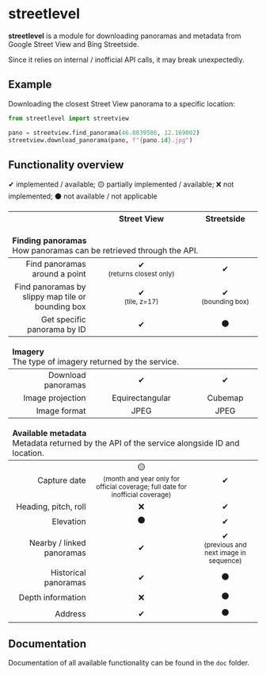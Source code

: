 # streetlevel
**streetlevel** is a module for downloading panoramas and metadata from Google Street View and Bing Streetside.

Since it relies on internal / inofficial API calls, it may break unexpectedly.

## Example
Downloading the closest Street View panorama to a specific location:

```python
from streetlevel import streetview

pano = streetview.find_panorama(46.8839586, 12.169002)
streetview.download_panorama(pano, f"{pano.id}.jpg")
```

## Functionality overview
✔ implemented / available; 🟡 partially implemented / available; ❌ not implemented; ⚫ not available / not applicable

<table>
  <thead>
    <th></th>
    <th align="center">Street View</th>
    <th align="center">Streetside</th>
  </thead>
  <thead>
    <td colspan="3" style="padding-top:20px"><b>Finding panoramas</b><br>
      How panoramas can be retrieved through the API.
    </td>
  </thead>
  <tr>
    <td align="right">Find panoramas around a point</td>
    <td align="center">✔<br>
      <small>(returns closest only)</small>
    </td>
    <td align="center">✔</td>
  </tr>
  <tr>
    <td align="right">Find panoramas by slippy map tile or bounding box</td>
    <td align="center">✔<br>
      <small>(tile, z=17)</small>
    </td>
    <td align="center">✔<br>
      <small>(bounding box)</small>
    </td>
  </tr>
  <tr>
    <td align="right">Get specific panorama by ID</td>
    <td align="center">✔</td>
    <td align="center">⚫</td>
  </tr>
  <thead>
    <td colspan="3" style="padding-top:20px"><b>Imagery</b><br>
      The type of imagery returned by the service.
    </td>
  </thead>
  <tr>
    <td align="right">Download panoramas</td>
    <td align="center">✔</td>
    <td align="center">✔</td>
  </tr>
  <tr>
    <td align="right">Image projection</td>
    <td align="center">Equirectangular</td>
    <td align="center">Cubemap</td>
  </tr>
  <tr>
    <td align="right">Image format</td>
    <td align="center">JPEG</td>
    <td align="center">JPEG</td>
  </tr>
  <thead>
    <td colspan="3" style="padding-top:20px"><b>Available metadata</b><br>
      Metadata returned by the API of the service alongside ID and location.
    </td>
  </thead>
  <tr>
    <td align="right">Capture date</td>
    <td align="center">🟡<br>
      <small>(month and year only for official coverage; full date for inofficial coverage)</small>
    </td>
    <td align="center">✔</td>
  </tr>
  <tr>
    <td align="right">Heading, pitch, roll</td>
    <td align="center">❌</td>
    <td align="center">✔</td>
  </tr>
  <tr>
    <td align="right">Elevation</td>
    <td align="center">⚫</td>
    <td align="center">✔</td>
  </tr>
  <tr>
    <td align="right">Nearby / linked panoramas</td>
    <td align="center">✔</td>
    <td align="center">✔<br>
      <small>(previous and next image in sequence)</small>
    </td>
  </tr>
  <tr>
    <td align="right">Historical panoramas</td>
    <td align="center">✔</td>
    <td align="center">⚫</td>
  </tr>
  <tr>
    <td align="right">Depth information</td>
    <td align="center">❌</td>
    <td align="center">⚫</td>
  </tr>
  <tr>
    <td align="right">Address</td>
    <td align="center">✔</td>
    <td align="center">⚫</td>
  </tr>
</table>

## Documentation
Documentation of all available functionality can be found in the `doc` folder.
